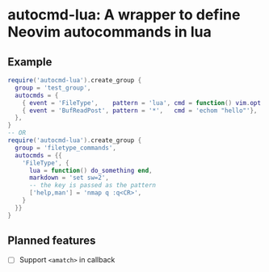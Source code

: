 # autocmd-lua: A wrapper to define Neovim autocommands in lua

## Example

```lua
require('autocmd-lua').create_group {
  group = 'test_group',
  autocmds = {
    { event = 'FileType',    pattern = 'lua', cmd = function() vim.opt.sw = 2 end },
    { event = 'BufReadPost', pattern = '*',   cmd = 'echom "hello"'},
  },
}
-- OR
require('autocmd-lua').create_group {
  group = 'filetype_commands',
  autocmds = {{
    'FileType', {
      lua = function() do_something end,
      markdown = 'set sw=2',
      -- the key is passed as the pattern
      ['help,man'] = 'nmap q :q<CR>',
    }
  }}
}
```

## Planned features

- [ ] Support `<amatch>` in callback
